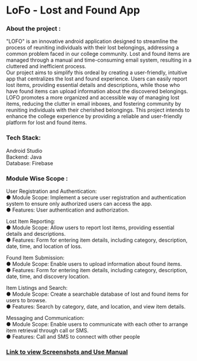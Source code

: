 # LoFo - Lost and Found App

### About the project :  
"LOFO" is an innovative android application designed to streamline the process of reuniting individuals with their lost belongings, addressing a common problem faced in our college community. Lost and found items are managed through a manual and time-consuming email system, resulting in a cluttered and inefficient process.  
Our project aims to simplify this ordeal by creating a user-friendly, intuitive app that centralizes the lost and found experience. Users can easily report lost items, providing essential details and descriptions, while those who have found items can upload information about the discovered belongings.  
LOFO promotes a more organized and accessible way of managing lost items, reducing the clutter in email inboxes, and fostering community by reuniting individuals with their cherished belongings. This project intends to enhance the college experience by providing a reliable and user-friendly platform for lost and found items.  

### Tech Stack:
Android Studio  
Backend: Java  
Database: Firebase  

### Module Wise Scope :
User Registration and Authentication:  
● Module Scope: Implement a secure user registration and authentication system to ensure only authorized users can access the app.  
● Features: User authentication and authorization.  

Lost Item Reporting:  
● Module Scope: Allow users to report lost items, providing essential details and descriptions.  
● Features: Form for entering item details, including category, description, date, time, and location of loss.  

Found Item Submission:  
● Module Scope: Enable users to upload information about found items.  
● Features: Form for entering item details, including category, description, date, time, and discovery location.  

Item Listings and Search:  
● Module Scope: Create a searchable database of lost and found items for users to browse.  
● Features: Search by category, date, and location, and view item details.  

Messaging and Communication:  
● Module Scope: Enable users to communicate with each other to arrange item retrieval through call or SMS.  
● Features: Call and SMS to connect with other people 

### [Link to view Screenshots and Use Manual](https://github.com/shruti-2412/Lost-and-Found-App/blob/master/User%20Manual-%20Lost%20and%20Found%20App.pdf)
